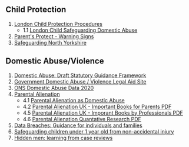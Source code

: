 ## Child Protection
1. [London Child Protection Procedures](https://www.londoncp.co.uk/index.html#)
    - 1.1 [London Child Safeguarding Domestic Abuse](https://www.londoncp.co.uk/sg_ch_dom_abuse.html#)
2. [Parent's Protect - Warning Signs](https://www.parentsprotect.co.uk/warning-signs-in-children-and-adults.htm)
3. [Safeguarding North Yorkshire](https://cyps.northyorks.gov.uk/safeguarding)

## Domestic Abuse/Violence
1. [Domestic Abuse: Draft Statutory Guidance Framework](https://www.gov.uk/government/consultations/domestic-abuse-act-statutory-guidance/domestic-abuse-draft-statutory-guidance-framework#annex-a--support-available-for-victims)
2. [Government Domestic Abuse / Violence Legal Aid Site](https://www.gov.uk/legal-aid/domestic-abuse-or-violence)
3. [ONS Domestic Abuse Data 2020](https://www.ons.gov.uk/peoplepopulationandcommunity/crimeandjustice/bulletins/domesticabuseinenglandandwalesoverview/november2020#:~:text=According%20to%20the%20Crime%20Survey,last%20year%20(Figure%201).&text=The%20remaining%2059%25%20(758%2C941),as%20domestic%20abuse-related%20crimes)
4. [Parental Alienation](https://parentalalienationuk.info)
    - 4.1 [Parental Alienation as Domestic Abuse](https://parentalalienationuk.info/domestic-abuse/)
    - 4.2 [Parental Alienation UK - Important Books for Parents PDF](https://parentalalienationuk.info/wp-content/uploads/2021/01/Important-Books-for-Parents-2020-09-19.pdf)
    - 4.5 [Parental Alienation UK - Imporant Books by Professionals PDF](https://parentalalienationuk.info/wp-content/uploads/2021/01/Important-Books-by-Professionals-2021-01-02.pdf)
    - 4.6 [Parental Alienation Quantative Research PDF](https://parentalalienationuk.info/wp-content/uploads/2021/01/PA-Quantitative-Research-2021-01-20.pdf)
5. [Data Breaches: Guidance for individuals and families](https://www.ncsc.gov.uk/guidance/data-breaches)
6. [Safeguarding children under 1 year old from non-accidental injury](https://www.gov.uk/government/publications/safeguarding-children-under-1-year-old-from-non-accidental-injury)
7. [Hidden men: learning from case reviews](https://learning.nspcc.org.uk/media/1341/learning-from-case-reviews_hidden-men.pdf)